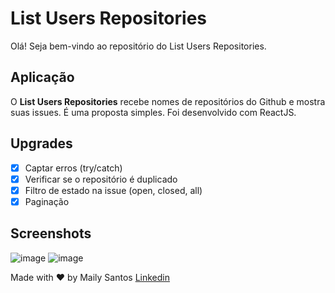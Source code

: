 # List Users Repositories

Olá! Seja bem-vindo ao repositório do List Users Repositories.

## Aplicação

O **List Users Repositories** recebe nomes de repositórios do Github e mostra suas issues. É uma proposta simples. Foi desenvolvido com ReactJS.

## Upgrades
- [x] Captar erros (try/catch)
- [x] Verificar se o repositório é duplicado
- [x] Filtro de estado na issue (open, closed, all)
- [x] Paginação

## Screenshots

![image](https://github.com/mailysantos/DoeSangue/blob/master/images/tela_um.jpg)
![image](https://github.com/mailysantos/DoeSangue/blob/master/images/tela_dois.jpg)

Made with :heart: by Maily Santos [Linkedin](https://www.linkedin.com/in/mailysantos/)
